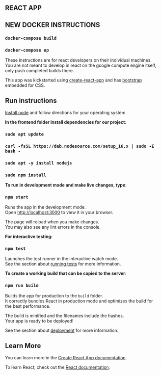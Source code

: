 ## REACT APP
## NEW DOCKER INSTRUCTIONS
### `docker-compose build`
### `docker-compose up`

These instructions are for react developers on their individual machines. You are not meant to develop in react on the google compute engine itself, only push completed builds there.

This app was kickstarted using [create-react-app](https://facebook.github.io/create-react-app/docs/getting-started) and has [bootstrap](https://getbootstrap.com/) embedded for CSS.

## Run instructions

[Install node](https://nodejs.org/en/download/) and follow directions for your operating system.

**In the frontend folder install dependencies for our project:**
### `sudo apt update`
### `curl -fsSL https://deb.nodesource.com/setup_16.x | sudo -E bash -`
### `sudo apt -y install nodejs`

### `sudo npm install`

**To run in development mode and make live changes, type:**

### `npm start`

Runs the app in the development mode.\
Open [http://localhost:3000](http://localhost:3000) to view it in your browser.

The page will reload when you make changes.\
You may also see any lint errors in the console.


**For interactive testing:**

### `npm test`

Launches the test runner in the interactive watch mode.\
See the section about [running tests](https://facebook.github.io/create-react-app/docs/running-tests) for more information.

**To create a working build that can be copied to the server:**

### `npm run build`

Builds the app for production to the `build` folder.\
It correctly bundles React in production mode and optimizes the build for the best performance.

The build is minified and the filenames include the hashes.\
Your app is ready to be deployed!

See the section about [deployment](https://facebook.github.io/create-react-app/docs/deployment) for more information.

## Learn More

You can learn more in the [Create React App documentation](https://facebook.github.io/create-react-app/docs/getting-started).

To learn React, check out the [React documentation](https://reactjs.org/).

